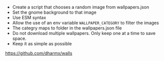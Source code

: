 - Create a script that chooses a random image from wallpapers.json
- Set the gnome background to that image
- Use ESM syntax
- Allow the use of an env variable `WALLPAPER_CATEGORY` to filter the images
- The categry maps to folder in the wallpapers.json file
- Do not download multiple wallpapers. Only keep one at a time to save space.
- Keep it as simple as possible

https://github.com/dharmx/walls